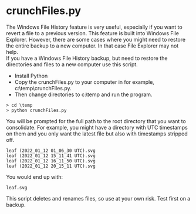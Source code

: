 # crunchFiles.py

The Windows File History feature is very useful, especially if you want to revert a file to a previous version. This feature is built into Windows File Explorer. However, there are some cases where you might need to restore the entire backup to a new computer. In that case File Explorer may not help.  
If you have a Windows File History backup, but need to restore the directories and files to a new computer use this script.  

* Install Python
* Copy the crunchFiles.py to your computer in for example, c:\temp\crunchFiles.py. 
* Then change directories to c:\temp and run the program. 

```
> cd \temp
> python crunchFiles.py
```

You will be prompted for the full path to the root directory that you want to consolidate. 
For example, you might have a directory with UTC timestamps on them and you only want the latest file but also with timestamps stripped off.

```
leaf (2022_01_12 01_06_30 UTC).svg
leaf (2022_01_12 15_11_41 UTC).svg
leaf (2022_01_12 16_11_50 UTC).svg
leaf (2022_01_12 20_15_11 UTC).svg
```
You would end up with: 
```
leaf.svg
```
This script deletes and renames files, so use at your own risk. Test first on a backup. 

